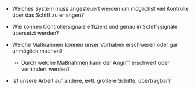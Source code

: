 - Welches System muss angesteuert werden um möglichst viel Kontrolle über das Schiff zu erlangen?
- Wie können Controllersignale effizient und genau in Schiffssignale übersetzt werden?


- Welche Maßnahmen können unser Vorhaben erschweren oder gar unmöglich machen?
    - Durch welche Maßnahmen kann der Angriff erschwert oder verhindert werden?
- Ist unsere Arbeit auf andere, evtl. größere Schiffe, übertragbar?
